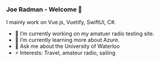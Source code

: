 ### Joe Radman - Welcome 👋

I mainly work on Vue.js, Vuetify, SwiftUI, C#. 

- 🔭 I’m currently working on my amatuer radio testing site.
- 🌱 I’m currently learning more about Azure.
- 💬 Ask me about the University of Waterloo
- ⚡ Interests: Travel, amateur radio, sailing 